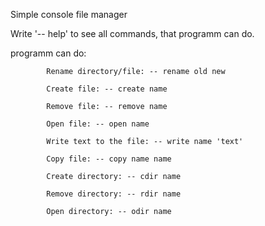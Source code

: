 Simple console file manager

Write '-- help' to see all commands, that programm can do.


programm can do:

            Rename directory/file: -- rename old new

            Create file: -- create name

            Remove file: -- remove name

            Open file: -- open name

            Write text to the file: -- write name 'text'

            Copy file: -- copy name name

            Create directory: -- cdir name

            Remove directory: -- rdir name

            Open directory: -- odir name
